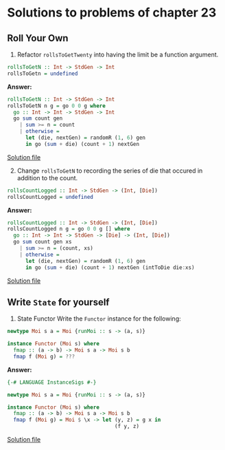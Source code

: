 # Solutions to problems of chapter 23

## Roll Your Own

1. Refactor `rollsToGetTwenty` into having the limit be a function argument.

```hs
rollsToGetN :: Int -> StdGen -> Int
rollsToGetn = undefined
```
**Answer:**
```hs
rollsToGetN :: Int -> StdGen -> Int
rollsToGetN n g = go 0 0 g where
  go :: Int -> Int -> StdGen -> Int
  go sum count gen
    | sum >= n = count
    | otherwise =
      let (die, nextGen) = randomR (1, 6) gen
      in go (sum + die) (count + 1) nextGen
```
[Solution file](exercise.files/RandomExample2.hs)

2. Change `rollsToGetN` to recording the series of die that occured in addition to the count.

```hs
rollsCountLogged :: Int -> StdGen -> (Int, [Die])
rollsCountLogged = undefined
```
**Answer:**
```hs
rollsCountLogged :: Int -> StdGen -> (Int, [Die])
rollsCountLogged n g = go 0 0 g [] where
  go :: Int -> Int -> StdGen -> [Die] -> (Int, [Die])
  go sum count gen xs 
    | sum >= n = (count, xs)
    | otherwise =
      let (die, nextGen) = randomR (1, 6) gen
      in go (sum + die) (count + 1) nextGen (intToDie die:xs)
```
[Solution file](exercise.files/RandomExample2.hs)


## Write `State` for yourself

1. State Functor
Write the `Functor` instance for the following:

```hs
newtype Moi s a = Moi {runMoi :: s -> (a, s)}

instance Functor (Moi s) where
  fmap :: (a -> b) -> Moi s a -> Moi s b
  fmap f (Moi g) = ???
```
**Answer:**
```hs
{-# LANGUAGE InstanceSigs #-}

newtype Moi s a = Moi {runMoi :: s -> (a, s)}

instance Functor (Moi s) where
  fmap :: (a -> b) -> Moi s a -> Moi s b
  fmap f (Moi g) = Moi $ \x -> let (y, z) = g x in
                                   (f y, z)
```
[Solution file](exercise.files/Moi.hs)

